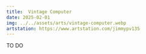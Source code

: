 ```yaml
---
title:  Vintage Computer
date: 2025-02-01
img: ../../assets/arts/vintage-computer.webp
artstation: https://www.artstation.com/jimmypv135
---
```


TO DO